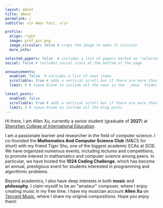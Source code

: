 ```yaml
---
layout: about
title: about
permalink: /
subtitle: <i> Amor Fati. </i>

profile:
  align: right
  image: prof_pic.png
  image_circular: false # crops the image to make it circular
  more_info:

selected_papers: false  # includes a list of papers marked as "selected={true}"
social: false # includes social icons at the bottom of the page

announcements:
  enabled: false  # includes a list of news items
  scrollable: true # adds a vertical scroll bar if there are more than 3 news items
  limit: 5 # leave blank to include all the news in the `_news` folder

latest_posts:
  enabled: false
  scrollable: true # adds a vertical scroll bar if there are more than 3 new posts items
  limit: 3 # leave blank to include all the blog posts
---
```


Hi there, I am Allen Xu, currently a senior student (graduate of **2027**) at [Shenzhen College of International Education](https://scie.com.cn/).

I am a passionate learner and researcher in the field of computer science. I co-founded the **Mathematics And Computer Science Club** (M&CS for short) with my friend Tiger Shu, one of the biggest academic ECAs at SCIE. 
We have organized numerous events, including lectures and competitions, to promote interest in mathematics and computer science among peers. 
In particular, we have hosted the **1024 Coding Challenge**, which has become an annual, prestigious event for students interested in programming and algorithmic problems.

Beyond academics, I also have deep interests in both **music** and **philosophy**. I claim myself to be an "amateur" composer, where I enjoy creating music in my free time. 
I have my musician account **Allen Xu** on [Tencent Music](https://y.qq.com/n/ryqq/singer/001KW0bV14rcka), where I share my original compositions. Hope you enjoy them!